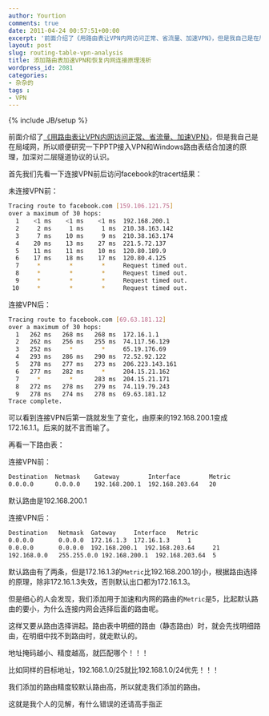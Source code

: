 ```yaml
---
author: Yourtion
comments: true
date: 2011-04-24 00:57:51+00:00
excerpt: '前面介绍了《用路由表让VPN内网访问正常、省流量、加速VPN》，但是我自己是在局域网，所以顺便研究一下PPTP接入VPN和Windows路由表结合加速的原理，加深对二层隧道协议的认识。'
layout: post
slug: routing-table-vpn-analysis
title: 添加路由表加速VPN和恢复内网连接原理浅析
wordpress_id: 2081
categories:
- 杂杂的
tags :
- VPN
---
```

{% include JB/setup %}

前面介绍了[《用路由表让VPN内网访问正常、省流量、加速VPN》](/routing-table-speed-up-vpn.html)，但是我自己是在局域网，所以顺便研究一下PPTP接入VPN和Windows路由表结合加速的原理，加深对二层隧道协议的认识。

首先我们先看一下连接VPN前后访问facebook的tracert结果：

未连接VPN前：

```bash
Tracing route to facebook.com [159.106.121.75]
over a maximum of 30 hops:
  1    <1 ms    <1 ms    <1 ms  192.168.200.1 
  2     2 ms     1 ms     1 ms  210.38.163.142 
  3     7 ms    10 ms     9 ms  210.38.163.174 
  4    20 ms    13 ms    27 ms  221.5.72.137 
  5    11 ms    11 ms    10 ms  120.80.189.9 
  6    17 ms    18 ms    17 ms  120.80.4.125 
  7     *        *        *     Request timed out.
  8     *        *        *     Request timed out.
  9     *        *        *     Request timed out.
 10     *        *        *     Request timed out.
```

连接VPN后：

```bash
Tracing route to facebook.com [69.63.181.12]
over a maximum of 30 hops:
  1   262 ms   268 ms   268 ms  172.16.1.1 
  2   262 ms   256 ms   255 ms  74.117.56.129 
  3   252 ms     *        *     65.19.176.69 
  4   293 ms   286 ms   290 ms  72.52.92.122 
  5   278 ms   277 ms   273 ms  206.223.143.161 
  6   277 ms   282 ms     *     204.15.21.162 
  7     *        *      283 ms  204.15.21.171 
  8   272 ms   278 ms   279 ms  74.119.79.243 
  9   278 ms   274 ms   278 ms  69.63.181.12 
Trace complete.
```

可以看到连接VPN后第一跳就发生了变化，由原来的192.168.200.1变成172.16.1.1。后来的就不言而喻了。

再看一下路由表：

连接VPN前：

```bash
Destination  Netmask    Gateway        Interface        Metric
0.0.0.0      0.0.0.0    192.168.200.1  192.168.203.64	20
```

默认路由是192.168.200.1

连接VPN后：

```bash
Destination   Netmask  Gateway     Interface   Metric
0.0.0.0       0.0.0.0  172.16.1.3  172.16.1.3	  1
0.0.0.0       0.0.0.0  192.168.200.1  192.168.203.64     21
192.168.0.0   255.255.0.0 192.168.200.1  192.168.203.64  5
```

默认路由有了两条，但是172.16.1.3的```Metric```比192.168.200.1的小，根据路由选择的原理，除非172.16.1.3失效，否则默认出口都为172.16.1.3。

但是细心的人会发现，我们添加用于加速和内网的路由的```Metric```是5，比起默认路由的要小，为什么连接内网会选择后面的路由呢。

这样又要从路由选择讲起。路由表中明细的路由（静态路由）时，就会先找明细路由，在明细中找不到路由时，就走默认的。

地址掩码越小、精度越高，就匹配哪个！！！

比如同样的目标地址，192.168.1.0/25就比192.168.1.0/24优先！！！

我们添加的路由精度较默认路由高，所以就走我们添加的路由。

这就是我个人的见解，有什么错误的还请高手指正
